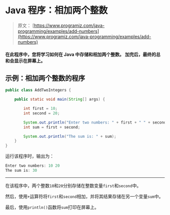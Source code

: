 # Java 程序：相加两个整数

> 原文： [https://www.programiz.com/java-programming/examples/add-numbers](https://www.programiz.com/java-programming/examples/add-numbers)

#### 在此程序中，您将学习如何在 Java 中存储和相加两个整数。 加完后，最终的总和会显示在屏幕上。

## 示例：相加两个整数的程序

```java
public class AddTwoIntegers {

    public static void main(String[] args) {

        int first = 10;
        int second = 20;

        System.out.println("Enter two numbers: " + first + " " + second);
        int sum = first + second;

        System.out.println("The sum is: " + sum);
    }
} 
```

运行该程序时，输出为：

```java
Enter two numbers: 10 20
The sum is: 30
```

* * *

在该程序中，两个整数`10`和`20`分别存储在整数变量`first`和`second`中。

然后，使用`+`运算符将`first`和`second`相加，并将其结果存储在另一个变量`sum`中。

最后，使用`println()`函数将`sum`打印在屏幕上。
